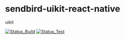 # sendbird-uikit-react-native

uikit

[![Status_Build](https://github.com/sendbird/sendbird-uikit-react-native/actions/workflows/status-build.yml/badge.svg)](https://github.com/sendbird/sendbird-uikit-react-native/actions/workflows/status-build.yml)
[![Status_Test](https://github.com/sendbird/sendbird-uikit-react-native/actions/workflows/status-test.yml/badge.svg)](https://github.com/sendbird/sendbird-uikit-react-native/actions/workflows/status-test.yml)